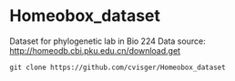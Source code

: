 # Homeobox_dataset

Dataset for phylogenetic lab in Bio 224
Data source: http://homeodb.cbi.pku.edu.cn/download.get

```
git clone https://github.com/cvisger/Homeobox_dataset
```
